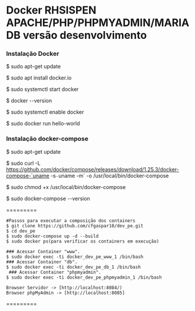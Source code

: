 Docker RHSISPEN APACHE/PHP/PHPMYADMIN/MARIADB versão desenvolvimento
=========
   
   ### Instalação Docker
   
   $ sudo apt-get update
   
   $ sudo apt install docker.io
   
   $ sudo systemctl start docker
   
   $ docker --version
   
   $ sudo systemctl enable docker
   
   $ sudo docker run hello-world
   
   ### Instalação docker-compose
   
   $ sudo apt-get update
   
   $ sudo curl -L https://github.com/docker/compose/releases/download/1.25.3/docker-compose-`uname -s`-`uname -m` -o /usr/local/bin/docker-compose
   
   $ sudo chmod +x /usr/local/bin/docker-compose
   
   $ sudo docker-compose --version
   
=========
   
    #Passos para executar a composição dos containers
    $ git clone https://github.com/cfgaspar10/dev_pe.git
    $ cd dev_pe  
    $ sudo docker-compose up -d --build
    $ sudo docker ps(para verificar os containers em execução)
    
    ### Acessar Container "www".
    $ sudo docker exec -ti docker_dev_pe_www_1 /bin/bash
    ### Acessar Container "db".
    $ sudo docker exec -ti docker_dev_pe_db_1 /bin/bash
     ### Acessar Container "phpmyadmin".
    $ sudo docker exec -ti docker_dev_pe_phpmyadmin_1 /bin/bash
     
    Browser Servidor -> [http://localhost:8084/)
    Browser phpMyAdmin -> [http://localhost:8085]
  
=========

